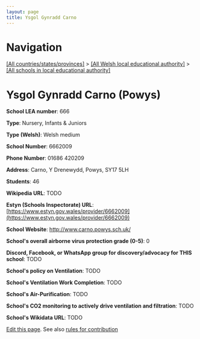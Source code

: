 ```yaml
---
layout: page
title: Ysgol Gynradd Carno
---
```

# Navigation

[[All countries/states/provinces]](../../..) > [[All Welsh local educational authority]](../..) > [[All schools in local educational authority]](..)

# Ysgol Gynradd Carno (Powys)

**School LEA number**: 666

**Type**: Nursery, Infants & Juniors

**Type (Welsh)**: Welsh medium

**School Number**: 6662009

**Phone Number**: 01686 420209

**Address**: Carno, Y Drenewydd, Powys, SY17 5LH

**Students**: 46

**Wikipedia URL**: TODO

**Estyn (Schools Inspectorate) URL**: [https://www.estyn.gov.wales/provider/6662009](https://www.estyn.gov.wales/provider/6662009)

**School Website**: http://www.carno.powys.sch.uk/

**School's overall airborne virus protection grade (0-5)**: 0

**Discord, Facebook, or WhatsApp group for discovery/advocacy for THIS school**: TODO

**School's policy on Ventilation**: TODO

**School's Ventilation Work Completion**: TODO

**School's Air-Purification**: TODO

**School's CO2 monitoring to actively drive ventilation and filtration**: TODO

**School's Wikidata URL**: TODO




[Edit this page](https://github.com/ventilate-schools/Wales/edit/prif/./Powys/Ysgol_Gynradd_Carno.md). See also [rules for contribution](../../../contribution-rules/)